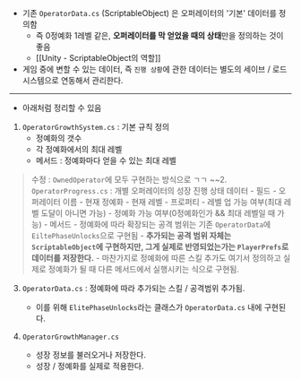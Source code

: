 - 기존 `OperatorData.cs` (ScriptableObject) 은 오퍼레이터의 '기본' 데이터를 정의함
	- 즉 0정예화 1레벨 같은, **오퍼레이터를 막 얻었을 때의 상태**만을 정의하는 것이 좋음
	- [[Unity - ScriptableObject의 역할]]
- 게임 중에 변할 수 있는 데이터, 즉 `진행 상황`에 관한 데이터는 별도의 세이브 / 로드 시스템으로 연동해서 관리한다.

---

- 아래처럼 정리할 수 있음
1. `OperatorGrowthSystem.cs` : 기본 규칙 정의
	- 정예화의 갯수
	- 각 정예화에서의 최대 레벨
	- 메서드 : 정예화마다 얻을 수 있는 최대 레벨

> 수정 : `OwnedOperator`에 모두 구현하는 방식으로 ㄱㄱ
~~2. `OperatorProgress.cs` : 개별 오퍼레이터의 성장 진행 상태 데이터
	- 필드
		- 오퍼레이터 이름
		- 현재 정예화
		- 현재 레벨
	- 프로퍼티
		- 레벨 업 가능 여부(최대 레벨 도달이 아니면 가능)
		- 정예화 가능 여부(0정예화인가 && 최대 레벨일 때 가능)
	- 메서드
		- 정예화에 따라 확장되는 공격 범위는 기존 `OperatorData`에 `EiltePhaseUnlocks`으로 구현됨
		- **추가되는 공격 범위 자체는 `ScriptableObject`에 구현하지만, 그게 실제로 반영되었는가는 `PlayerPrefs`로 데이터를 저장한다.** 
		- 마찬가지로 정예화에 따른 스킬 추가도 여기서 정의하고 실제로 정예화가 될 때 다른 메서드에서 실행시키는 식으로 구현됨.

3. `OperatorData.cs` : 정예화에 따라 추가되는 스킬 / 공격범위 추가됨.
	- 이를 위해 `ElitePhaseUnlocks`라는 클래스가 `OperatorData.cs` 내에 구현된다.

4. `OperatorGrowthManager.cs`
	 - 성장 정보를 불러오거나 저장한다.
	 - 성장 / 정예화를 실제로 적용한다.